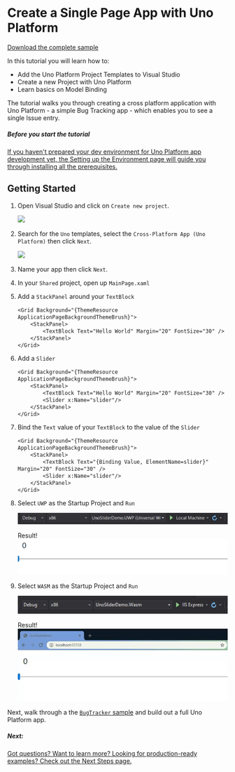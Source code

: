 # Create a Single Page App with Uno Platform

[Download the complete sample](https://github.com/nventive/uno.GettingStartedTutorial)

In this tutorial you will learn how to:

- Add the Uno Platform Project Templates to Visual Studio
- Create a new Project with Uno Platform
- Learn basics on Model Binding

The tutorial walks you through creating a cross platform application with Uno Platform - a simple Bug Tracking app - which enables you to see a single Issue entry.

<div class="NOTE alert alert-info">
<h5>Before you start the tutorial</h5>

[If you haven't prepared your dev environment for Uno Platform app development yet, the Setting up the Environment page will guide you through installing all the prerequisites.](get-started.md)

</div>

## Getting Started

1. Open Visual Studio and click on `Create new project`.  

    ![](Assets/tutorial01/newproject1.PNG)

2. Search for the `Uno` templates, select the `Cross-Platform App (Uno Platform)` then click `Next`.  

    ![](Assets/tutorial01/newproject2.PNG)

3. Name your app then click `Next`.

4. In your `Shared` project, open up `MainPage.xaml`

5. Add a `StackPanel` around your `TextBlock`
    ``` xaml
    <Grid Background="{ThemeResource ApplicationPageBackgroundThemeBrush}">
        <StackPanel>
            <TextBlock Text="Hello World" Margin="20" FontSize="30" />
        </StackPanel>
    </Grid>
    ```

6. Add a `Slider`
    ``` xaml
    <Grid Background="{ThemeResource ApplicationPageBackgroundThemeBrush}">
        <StackPanel>
            <TextBlock Text="Hello World" Margin="20" FontSize="30" />
            <Slider x:Name="slider"/>
        </StackPanel>
    </Grid>
    ```

7. Bind the `Text` value of your `TextBlock` to the value of the `Slider`
    ``` xaml
    <Grid Background="{ThemeResource ApplicationPageBackgroundThemeBrush}">
        <StackPanel>
            <TextBlock Text="{Binding Value, ElementName=slider}" Margin="20" FontSize="30" />
            <Slider x:Name="slider"/>
        </StackPanel>
    </Grid>
    ```

8. Select `UWP` as the Startup Project and `Run`  

    ![build-uwp](Assets/build-uwp.JPG)

    Result!  
    ![uwp-slider-demo](Assets/uwp-slider-demo.gif)

9. Select `WASM` as the Startup Project and `Run`  

    ![build-wasm](Assets/build-wasm.JPG)

    Result!  
    ![wasm-slider-demo](Assets/wasm-slider-demo.gif)

Next, walk through a the [`BugTracker` sample](getting-started-tutorial-2.md) and build out a full Uno Platform app. 
<div class="NOTE alert alert-info">
<h5>Next:</h5>

[Got questions? Want to learn more? Looking for production-ready examples? Check out the Next Steps page.](get-started-next-steps.md) 

</div>
